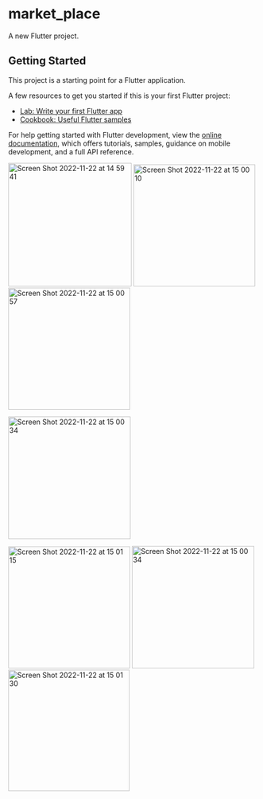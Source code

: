 # market_place

A new Flutter project.

## Getting Started

This project is a starting point for a Flutter application.

A few resources to get you started if this is your first Flutter project:

- [Lab: Write your first Flutter app](https://docs.flutter.dev/get-started/codelab)
- [Cookbook: Useful Flutter samples](https://docs.flutter.dev/cookbook)

For help getting started with Flutter development, view the
[online documentation](https://docs.flutter.dev/), which offers tutorials,
samples, guidance on mobile development, and a full API reference.

<img width="248" alt="Screen Shot 2022-11-22 at 14 59 41" src="https://user-images.githubusercontent.com/68742938/203285170-13586a35-6a40-4c50-bc30-83107b0f561a.png">
<img width="245" alt="Screen Shot 2022-11-22 at 15 00 10" src="https://user-images.githubusercontent.com/68742938/203285188-985529c9-1b38-4e65-b191-60314b298ee2.png">
<img width="245" alt="Screen Shot 2022-11-22 at 15 00 57" src="https://user-images.githubusercontent.com/68742938/203285224-d7a15a28-980b-4927-944d-68747b8d6cf7.png">

<img width="246" alt="Screen Shot 2022-11-22 at 15 00 34" src="https://user-
images.githubusercontent.com/68742938/203285276-f111e1d6-a6cc-4411-be29-d0ace8a05c8d.png">

<img width="245" alt="Screen Shot 2022-11-22 at 15 01 15" src="https://user-images.githubusercontent.com/68742938/203285261-1492ca31-a850-423d-843b-0456ae8b882e.png">



<img width="246" alt="Screen Shot 2022-11-22 at 15 00 34" src="https://user-images.githubusercontent.com/68742938/203286195-2dddae58-e62b-4b56-ba8f-9319a730f39b.png">

<img width="244" alt="Screen Shot 2022-11-22 at 15 01 30" src="https://user-images.githubusercontent.com/68742938/203286243-2843e55f-bfa7-4afb-9f08-225cad520a2e.png">



